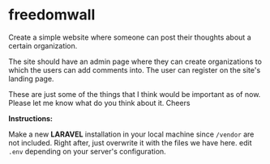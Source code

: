 # freedomwall
Create a simple website where someone can post their thoughts about a certain organization.


The site should have an admin page where they can create organizations to which the users can add comments into.
The user can register on the site's landing page.


These are just some of the things that I think would be important as of now. Please let me know what do you think about it. Cheers

<b>Instructions:</b>

Make a new <strong>LARAVEL</strong> installation in your local machine since <code>/vendor</code> are not included. Right after, just overwrite it with the files we have here.
edit <code>.env</code> depending on your server's configuration.
